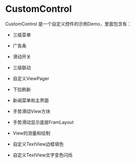 # CustomControl
CustomControl 是一个自定义控件的示例Demo，里面包含有：
  * 三级菜单
  
  * 广告条
  * 滑动开关
  * 三级联动
  * 自定义ViewPager
  * 下拉刷新
  * 新闻菜单和主界面
  
  * 手势滑动View方块
  * 手势滑动显示底层FramLayout
  * View的测量和绘制
  * 自定义TextView边框填色
  * 自定义TextView文字变色闪烁
